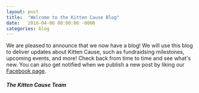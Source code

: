 ```yaml
---
layout: post
title:  "Welcome to the Kitten Cause Blog"
date:   2016-04-06 00:00:00 -0000
categories: blog
---
```

We are pleased to announce that we now have a blog! We will use this blog to deliver updates about Kitten Cause, such as fundraidsing milestones, upcoming events, and more! Check back from time to time and see what's new. You can also get notified when we publish a new post by liking our [Facebook page](https://www.facebook.com/kittencause/).

##### The Kitten Cause Team